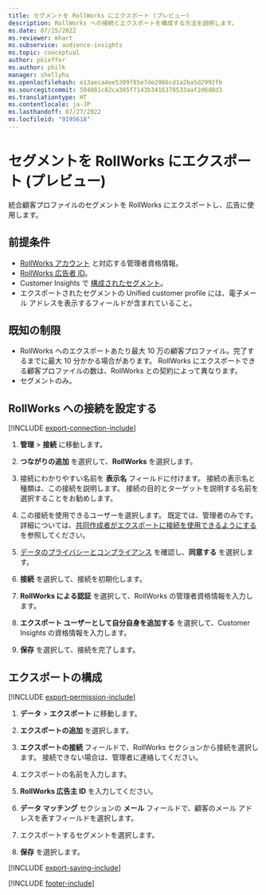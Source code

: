 ```yaml
---
title: セグメントを RollWorks にエクスポート (プレビュー)
description: RollWorks への接続とエクスポートを構成する方法を説明します。
ms.date: 07/25/2022
ms.reviewer: mhart
ms.subservice: audience-insights
ms.topic: conceptual
author: pkieffer
ms.author: philk
manager: shellyha
ms.openlocfilehash: e13aeca4ee5309f85e7de2986cd1a2ba5d2992fb
ms.sourcegitcommit: 594081c82ca385f7143b3416378533aaf2d6d0d3
ms.translationtype: HT
ms.contentlocale: ja-JP
ms.lasthandoff: 07/27/2022
ms.locfileid: "9195618"
---
```

# <a name="export-segments-to-rollworks-preview"></a>セグメントを RollWorks にエクスポート (プレビュー)

統合顧客プロファイルのセグメントを RollWorks にエクスポートし、広告に使用します。

## <a name="prerequisites"></a>前提条件

- [RollWorks アカウント](https://www.rollworks.com/) と対応する管理者資格情報。
- [RollWorks 広告者 ID](https://help.adroll.com/hc/articles/212011838-Advertiser-Profiles)。
- Customer Insights で [構成されたセグメント](segments.md)。
- エクスポートされたセグメントの Unified customer profile には、電子メール アドレスを表示するフィールドが含まれていること。

## <a name="known-limitations"></a>既知の制限

- RollWorks へのエクスポートあたり最大 10 万の顧客プロファイル。完了するまでに最大 10 分かかる場合があります。 RollWorks にエクスポートできる顧客プロファイルの数は、RollWorks との契約によって異なります。
- セグメントのみ。

## <a name="set-up-connection-to-rollworks"></a>RollWorks への接続を設定する

[!INCLUDE [export-connection-include](includes/export-connection-admn.md)]

1. **管理** > **接続** に移動します。

1. **つながりの追加** を選択して、**RollWorks** を選択します。

1. 接続にわかりやすい名前を **表示名** フィールドに付けます。 接続の表示名と種類は、この接続を説明します。 接続の目的とターゲットを説明する名前を選択することをお勧めします。

1. この接続を使用できるユーザーを選択します。  既定では、管理者のみです。 詳細については、[共同作成者がエクスポートに接続を使用できるようにする](connections.md#allow-contributors-to-use-a-connection-for-exports) を参照してください。

1. [データのプライバシーとコンプライアンス](connections.md#data-privacy-and-compliance) を確認し、**同意する** を選択します。

1. **接続** を選択して、接続を初期化します。

1. **RollWorks による認証** を選択して、RollWorks の管理者資格情報を入力します。

1. **エクスポート ユーザーとして自分自身を追加する** を選択して、Customer Insights の資格情報を入力します。

1. **保存** を選択して、接続を完了します。

## <a name="configure-an-export"></a>エクスポートの構成

[!INCLUDE [export-permission-include](includes/export-permission.md)]

1. **データ** > **エクスポート** に移動します。

1. **エクスポートの追加** を選択します。

1. **エクスポートの接続** フィールドで、RollWorks セクションから接続を選択します。 接続できない場合は、管理者に連絡してください。

1. エクスポートの名前を入力します。

1. **RollWorks 広告主 ID** を入力してください。

1. **データ マッチング** セクションの **メール** フィールドで、顧客のメール アドレスを表すフィールドを選択します。

1. エクスポートするセグメントを選択します。

1. **保存** を選択します。

[!INCLUDE [export-saving-include](includes/export-saving.md)]

[!INCLUDE [footer-include](includes/footer-banner.md)]
